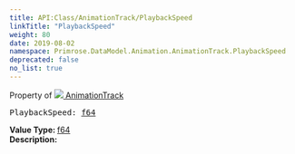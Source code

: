 ```yaml
---
title: API:Class/AnimationTrack/PlaybackSpeed
linkTitle: "PlaybackSpeed"
weight: 80
date: 2019-08-02
namespace: Primrose.DataModel.Animation.AnimationTrack.PlaybackSpeed
deprecated: false
no_list: true
---
```

Property of <a href="/docs/api-reference/Class/AnimationTrack"><img src="/icons/silk/film.png"/>&nbsp;AnimationTrack</a>
<pre class="method-declaration">
PlaybackSpeed: <a class="type" href="/docs/api-reference/System/Primitives#double">f64</a></pre>
<b>Value Type: </b>
<a class="type" href="/docs/api-reference/System/Primitives#double">f64</a>
<br/>
<b>Description: </b>